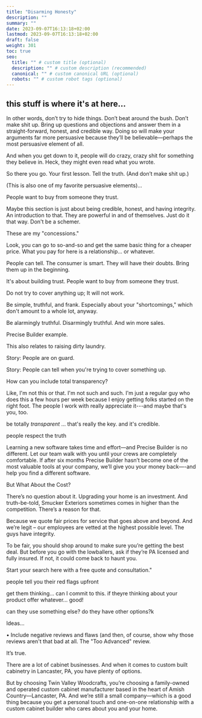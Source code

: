 ```yaml
---
title: "Disarming Honesty"
description: ""
summary: ""
date: 2023-09-07T16:13:18+02:00
lastmod: 2023-09-07T16:13:18+02:00
draft: false
weight: 301
toc: true
seo:
  title: "" # custom title (optional)
  description: "" # custom description (recommended)
  canonical: "" # custom canonical URL (optional)
  robots: "" # custom robot tags (optional)
---
```




## this stuff is where it's at here...

In other words, don’t try to hide things. Don’t beat around the bush. Don’t make shit up. Bring up questions and objections and answer them in a straight-forward, honest, and credible way. Doing so will make your arguments far more persuasive because they’ll be believable—perhaps the most persuasive element of all.

And when you get down to it, people will do crazy, crazy shit for something they believe in. Heck, they might even read what you wrote.

So there you go. Your first lesson. Tell the truth. (And don’t make shit up.)

(This is also one of my favorite persuasive elements)...


People want to buy from someone they trust.


Maybe this section is just about being credible, honest, and having integrity. An introduction to that. They are powerful in and of themselves. Just do it that way. Don't be a schemer.

These are my "concessions."

Look, you can go to so-and-so and get the same basic thing for a cheaper price. What you pay for here is a relationship... or whatever.

People can tell. The consumer is smart. They will have their doubts. Bring them up in the beginning.

It's about building trust. People want to buy from someone they trust.

Do not try to cover anything up; It will not work.

Be simple, truthful, and frank. Especially about your "shortcomings," which don't amount to a whole lot, anyway.

Be alarmingly truthful. Disarmingly truthful. And win more sales.

Precise Builder example.

This also relates to raising dirty laundry.

Story: People are on guard.

Story: People can tell when you're trying to cover something up.


How can you include total transparency?

Like, I'm not this or that. I'm not such and such. I'm just a regular guy who does this a few hours per week because I enjoy getting folks started on the right foot. The people I work with really appreciate it---and maybe that's you, too.

be totally *transparent* ... that's really the key. and it's credible.

people respect the truth

Learning a new software takes time and effort—and Precise Builder is no different. Let our team walk with you until your crews are completely comfortable. If after six months Precise Builder hasn’t become one of the most valuable tools at your company, we’ll give you your money back—-and help you find a different software.

But What About the Cost?

There’s no question about it. Upgrading your home is an investment. And truth-be-told, Smucker Exteriors sometimes comes in higher than the competition. There’s a reason for that.

Because we quote fair prices for service that goes above and beyond. And we’re legit – our employees are vetted at the highest possible level. The guys have integrity.‍

To be fair, you should shop around to make sure you’re getting the best deal. But before you go with the lowballers, ask if they’re PA licensed and fully insured. If not, it could come back to haunt you.

Start your search here with a free quote and consultation."

people tell you their red flags upfront

get them thinking… can I commit to this. if theyre thinking about your product offer whatever… good!

can they use something else? do they have other options?k

Ideas…

  • Include negative reviews and flaws (and then, of course, show why those reviews aren't that bad at all. The "Too Advanced" review.


It’s true.

There are a lot of cabinet businesses. And when it comes to custom built cabinetry in Lancaster, PA, you have plenty of options.

But by choosing Twin Valley Woodcrafts, you’re choosing a family-owned and operated custom cabinet manufacturer based in the heart of Amish Country—Lancaster, PA. And we’re still a small company—which is a good thing because you get a personal touch and one-on-one relationship with a custom cabinet builder who cares about you and your home.
